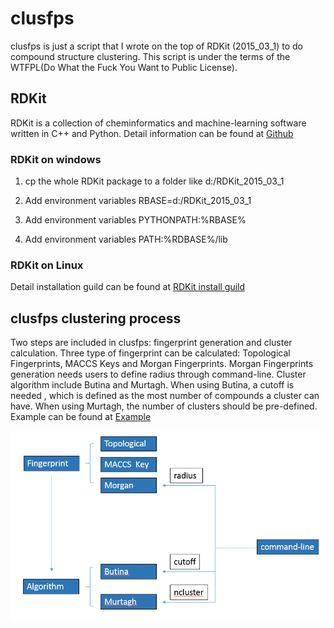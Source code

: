 # clusfps
clusfps is just a script that I wrote on the top of RDKit (2015_03_1) to do compound structure clustering.
This script is under the terms of the  WTFPL(Do What the Fuck You Want to Public License).


RDKit
---------
RDKit is a collection of cheminformatics and machine-learning software written in C++ and Python. Detail information can be found at [Github](https://github.com/rdkit/rdkit)

### RDKit on windows

1. cp the whole RDKit package to a folder like d:/RDKit_2015_03_1

2. Add environment variables RBASE=d:/RDKit_2015_03_1

3. Add environment variables  PYTHONPATH:%RBASE%

4. Add environment variables  PATH:%RDBASE%/lib

### RDKit on Linux

Detail installation guild can be found at [RDKit install guild](https://github.com/rdkit/rdkit/blob/master/Docs/Book/Install.md)

clusfps clustering process
---------
Two steps are included in clusfps: fingerprint generation and cluster calculation. Three type of fingerprint can be calculated:  Topological Fingerprints, MACCS Keys and Morgan Fingerprints. Morgan Fingerprints generation needs users to define radius through command-line. Cluster algorithm include Butina and Murtagh. When using Butina, a cutoff is needed , which is defined as the most number of compounds a cluster can have. When using Murtagh, the number of clusters should be pre-defined. Example can be found at [Example](https://github.com/kaiwang0112006/clusfps/blob/master/example/example.txt)

<p align="center">
  <img src="https://github.com/kaiwang0112006/clusfps/blob/master/guild.png?raw=true" alt="clusfps Architecture"/>
</p>

